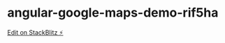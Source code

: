 # angular-google-maps-demo-rif5ha

[Edit on StackBlitz ⚡️](https://stackblitz.com/edit/angular-google-maps-demo-rif5ha)